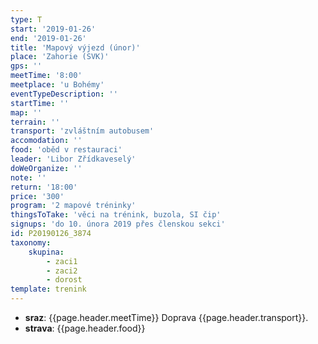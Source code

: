 ```yaml
---
type: T
start: '2019-01-26'
end: '2019-01-26'
title: 'Mapový výjezd (únor)'
place: 'Zahorie (SVK)'
gps: ''
meetTime: '8:00'
meetplace: 'u Bohémy'
eventTypeDescription: ''
startTime: ''
map: ''
terrain: ''
transport: 'zvláštním autobusem'
accomodation: ''
food: 'oběd v restauraci'
leader: 'Libor Zřídkaveselý'
doWeOrganize: ''
note: ''
return: '18:00'
price: '300'
program: '2 mapové tréninky'
thingsToTake: 'věci na trénink, buzola, SI čip'
signups: 'do 10. února 2019 přes členskou sekci'
id: P20190126_3874
taxonomy:
    skupina:
        - zaci1
        - zaci2
        - dorost
template: trenink
---
```

* **sraz**: {{page.header.meetTime}} Doprava {{page.header.transport}}.
* **strava**: {{page.header.food}}
